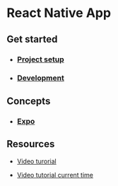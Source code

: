 # React Native App

## Get started
- ### [Project setup](./docs/ProjectSetup/index.md)
- ### [Development](./docs/Development/index.md)

## Concepts
- ### [Expo](./docs/Expo/index.md)

## Resources
  - [Video turorial](https://www.youtube.com/watch?v=f8Z9JyB2EIE&t=132s&ab_channel=JavaScriptMastery)

  - [Video tutorial current time](https://youtu.be/f8Z9JyB2EIE?t=1220)